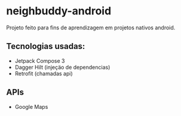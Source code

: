 # neighbuddy-android

Projeto feito para fins de aprendizagem em projetos nativos android.

## Tecnologias usadas:
- Jetpack Compose 3
- Dagger Hilt (injeçäo de dependencias)
- Retrofit (chamadas api)

## APIs
- Google Maps
